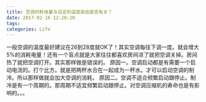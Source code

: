 ```yaml
---
title: 空调的耗电量与设定的温度高低是否有关？
date: 2017-02-16 12:28:20
tags:
categories: Life
---
```

一般空调的温度最好建议在26到28度就OK了！其实空调每往下调一度。就会增大5%的消耗电量！还有一个盲点就是大家往往都喜欢房间凉了就把空调关掉。房间热了就把空调打开。其实那样做是错误的。 原因一。空调启动都是有需要一个启动电流的。打个比方。就是把两杯水合在一起成为一杯水。才可以启动空调的制冷。所以那样做就会加大空调的消耗。 原因二。空调不适合频繁启动跟停止。制冷是有一个周期的。那周期不适宜频繁启动跟停止。对空调压缩机的寿命也是有影响的。。。

